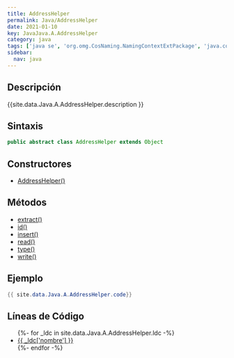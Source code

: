 ```yaml
---
title: AddressHelper
permalink: Java/AddressHelper
date: 2021-01-10
key: JavaJava.A.AddressHelper
category: java
tags: ['java se', 'org.omg.CosNaming.NamingContextExtPackage', 'java.corba', 'clase java', 'Java 1.0']
sidebar: 
  nav: java
---
```


## Descripción
{{site.data.Java.A.AddressHelper.description }}

## Sintaxis
~~~java
public abstract class AddressHelper extends Object
~~~

## Constructores
* [AddressHelper()](/Java/AddressHelper/AddressHelper/)

## Métodos
* [extract()](/Java/AddressHelper/extract)
* [id()](/Java/AddressHelper/id)
* [insert()](/Java/AddressHelper/insert)
* [read()](/Java/AddressHelper/read)
* [type()](/Java/AddressHelper/type)
* [write()](/Java/AddressHelper/write)

## Ejemplo
~~~java
{{ site.data.Java.A.AddressHelper.code}}
~~~

## Líneas de Código
<ul>
{%- for _ldc in site.data.Java.A.AddressHelper.ldc -%}
   <li>
       <a href="{{_ldc['url'] }}">{{ _ldc['nombre'] }}</a>
   </li>
{%- endfor -%}
</ul>

